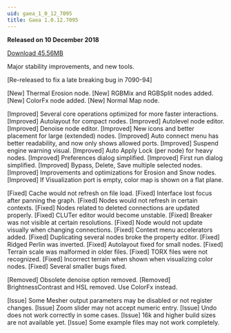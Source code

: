 ```yaml
---
uid: gaea_1_0_12_7095
title: Gaea 1.0.12.7095
---
```



**Released on 10 December 2018**

<a href="http://viridian.quadspinner.com/gaea/Gaea-1.0.12.7095.msi?key=DC00">Download 45.56MB</a> <br>


<div class="release-note">

Major stability improvements, and new tools.

[Re-released to fix a late breaking bug in 7090-94]

[New] Thermal Erosion node.
[New] RGBMix and RGBSplit nodes added.
[New] ColorFx node added.
[New] Normal Map node.

[Improved] Several core operations optimized for more faster interactions.
[Improved] Autolayout for compact nodes.
[Improved] Autolevel node editor.
[Improved] Denoise node editor.
[Improved] New icons and better placement for large (extended) nodes.
[Improved] Auto connect menu has better readability, and now only shows allowed ports.
[Improved] Suspend engine warning visual.
[Improved] Auto Apply Lock (per node) for heavy nodes.
[Improved] Preferences dialog simplified.
[Improved] First run dialog simplified.
[Improved] Bypass, Delete, Save multiple selected nodes.
[Improved] Improvements and optimizations for Erosion and Snow nodes.
[Improved] If Visualization port is empty, color map is shown on a flat plane.

[Fixed] Cache would not refresh on file load.
[Fixed] Interface lost focus after panning the graph.
[Fixed] Nodes would not refresh in certain contexts.
[Fixed] Nodes related to deleted connections are updated properly.
[Fixed] CLUTer editor would become unstable.
[Fixed] Breaker was not visible at certain resolutions.
[Fixed] Node would not update visually when changing connections.
[Fixed] Context menu accelerators added.
[Fixed] Duplicating several nodes broke the property editor.
[Fixed] Ridged Perlin was inverted.
[Fixed] Autolayout fixed for small nodes.
[Fixed] Terrain scale was malformed in older files.
[Fixed] TORX files were not recognized.
[Fixed] Incorrect terrain when shown when visualizing color nodes.
[Fixed] Several smaller bugs fixed.

[Removed] Obsolete denoise option removed.
[Removed] BrightnessContrast and HSL removed. Use ColorFx instead.

[Issue] Some Mesher output parameters may be disabled or not register changes.
[Issue] Zoom slider may not accept numeric entry.
[Issue] Undo does not work correctly in some cases.
[Issue] 16k and higher build sizes are not available yet.
[Issue] Some example files may not work completely.

</div>
